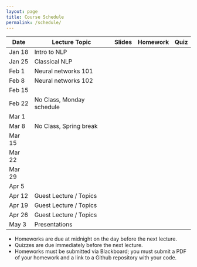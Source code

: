 ```yaml
---
layout: page
title: Course Schedule
permalink: /schedule/
---
```



| Date       | Lecture Topic             |    Slides     | Homework      |     Quiz      |
|---|----|----|----|----|
| Jan 18     | Intro to NLP              |               |               |               | 
| Jan 25     | Classical NLP             |               |               |               | 
| Feb 1      | Neural networks 101       |               |               |               |  
| Feb 8      | Neural networks 102       |               |               |               | 
| Feb 15     |                           |               |               |               | 
| Feb 22     | No Class, Monday schedule |               |               |               | 
| Mar 1      |                           |               |               |               | 
| Mar 8      | No Class, Spring break    |               |               |               | 
| Mar 15     |                           |               |               |               | 
| Mar 22     |                           |               |               |               | 
| Mar 29     |                           |               |               |               | 
| Apr 5      |                           |               |               |               | 
| Apr 12     | Guest Lecture / Topics    |               |               |               | 
| Apr 19     | Guest Lecture / Topics    |               |               |               | 
| Apr 26     | Guest Lecture / Topics    |               |               |               | 
| May 3      | Presentations             |               |               |               |


* Homeworks are due at midnight on the day before the next lecture.
* Quizzes are due immediately before the next lecture.
* Homeworks must be submitted via Blackboard; you must submit a PDF of your homework and a link to a Github repository with your code.
